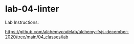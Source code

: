 # lab-04-linter

Lab Instructions:

https://github.com/alchemycodelab/alchemy-fsjs-december-2020/tree/main/04_classes/lab